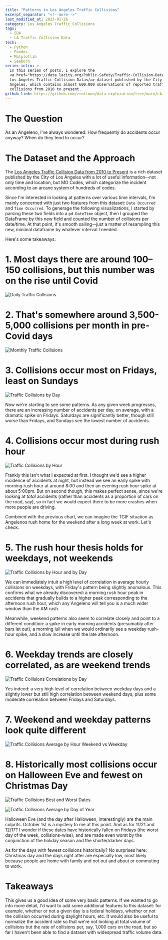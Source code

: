 ```yaml
---
title: "Patterns in Los Angeles Traffic Collisions"
excerpt_separator: "<!--more-->"
last_modified_at: 2023-01-26
category: Los Angeles Traffic Collisions
tags:
  - EDA
  - LA Traffic Collision Data 
tech:
  - Python
  - Pandas
  - Matplotlib
  - Seaborn
series-intro: >
  In this series of posts, I explore the
  <a href="https://data.lacity.org/Public-Safety/Traffic-Collision-Data-from-2010-to-Present/d5tf-ez2w" target="_blank">
  Los Angeles Traffic Collision Data</a> dataset published by the City of Los 
  Angeles, which contains almost 600,000 observations of reported traffic 
  collisions from 2010 to present.
github-link: https://github.com/zrottman/data-exploration/tree/main/LA_traffic_accidents
---
```


# The Question
As an Angeleno, I've always wondered: How frequently do accidents occur anyway? When do they tend to occur?

<!--more-->
# The Dataset and the Approach
The <a href="https://data.lacity.org/Public-Safety/Traffic-Collision-Data-from-2010-to-Present/d5tf-ez2w" target="_blank">Los Angeles Traffic Collision Data from 2010 to Present</a> is a rich dataset published by the City of Los Angeles with a lot of useful information--not only time and location, but MO Codes, which categorize the incident according to an arcane system of hundreds of codes. 

Since I'm interested in looking at patterns over various time intervals, I'm mainly concerned with just two features from this dataset: `Date Occurred` and `Time Occurred`. To generage the following visualizations, I started by parsing these two fields into a `pd.DateTime` object, then I grouped the DataFrame by this new field and counted the number of collisions per date/time. At that point, it's smooth sailing--just a matter of resampling this new, minimal dataframe by whatever interval I needed.

Here's some takeaways:


# 1. Most days there are around 100–150 collisions, but this number was on the rise until Covid
![Daily Traffic Collisions](/assets/images/traffic-collisions_daily.png)


# 2. That's somewhere around 3,500-5,000 collisions per month in pre-Covid days
![Monthly Traffic Collisions](/assets/images/traffic-collisions_monthly.png)


# 3. Collisions occur most on Fridays, least on Sundays
![Traffic Collisions by Day](/assets/images/traffic-collisions_average-by-day.png)

Now we're starting to see some patterns. As any given week progresses, there are an increasing number of accidents per day, on average, with a dramatic spike on Fridays. Saturdays are significantly better, though still worse than Fridays, and Sundays see the lowest number of accidents.


# 4. Collisions occur most during rush hour
![Traffic Collisions by Hour](/assets/images/traffic-collisions_average-by-hour.png)

Frankly this isn't what I expected at first. I thought we'd see a higher incidence of accidents at night, but instead we see an early spike with morning rush hour at around 8:00 and then an evening rush hour spike at about 5:00pm. But on second though, this makes perfect sense, since we're looking at *total* accidents (rather than accidents as a proportion of cars on the road, say), so in fact we would expect there to be more crashes when more people are driving.

Combined with the previous chart, we can imagine the TGIF situation as Angelenos rush home for the weekend after a long week at work. Let's check.


# 5. The rush hour thesis holds for weekdays, not weekends
![Traffic Collisions by Hour and by Day](/assets/images/traffic-collisions_average-by-hour-by-day.png)

We can immediately intuit a high level of correlation in average hourly collisions on weekdays, with Friday's pattern being slightly anomalous. This confirms what we already discovered: a morning rush hour peak in accidents that gradually builds to a higher peak corresponding to the afternoon rush hour, which any Angeleno will tell you is a much wider window than the AM rush.

Meanwhile, weekend patterns also seem to correlate closely and point to a different condition: a spike in early morning accidents (presumably after bars let out), a morning lull when we would ordinarily see a weekday rush-hour spike, and a slow increase until the late afternoon.


# 6. Weekday trends are closely correlated, as are weekend trends
![Traffic Collisions Correlations by Day](/assets/images/traffic-collisions_daily-pattern-correlation.png)

Yes indeed: a very high level of correlation between weekday days and a slightly lower but still high correlation between weekend days, plus some moderate correlation between Fridays and Saturdays.


# 7. Weekend and weekday patterns look quite different
![Traffic Collisions Average by Hour Weekend vs Weekday](/assets/images/traffic-collisions_average-by-hour_weekday-v-weekend.png)


# 8. Historically most collisions occur on Halloween Eve and fewest on Christmas Day
![Traffic Collisions Best and Worst Dates](/assets/images/traffic-collisions_best-and-worst-dates.png)

![Traffic Collisions Average by Day of Year](/assets/images/traffic-collisions_average-by-day-of-year.png)

Halloween Eve (and the day after Halloween, interestingly) are the main culprits. October 1st is a mystery to me at this point. And as for 11/21 and 12/17? I wonder if these dates have historically fallen on Fridays (the worst day of the week, collisions-wise), and are made even worst by the conjunction of the holiday season and the shorter/darker days.

As for the days with fewest collisions historically? No surprises here: Christmas day and the days right after are especially low, most likely because people are home with family and not out and about or commuting to work.

# Takeaways
This gives us a good idea of some very basic patterns. If we wanted to go into more detail, I'd want to add some additional features to this dataset: for example, whether or not a given day is a federal holidays, whether or not the collision occurred during daylight hours, etc. It would also be useful to normalize the accident rate so that we're not looking at total volume of collisions but the rate of collisions per, say, 1,000 cars on the road, but so far I haven't been able to find a dataset with widespread traffic volume data.
